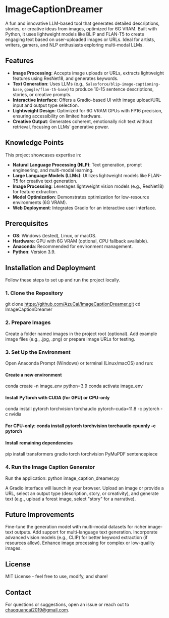 # ImageCaptionDreamer
A fun and innovative LLM-based tool that generates detailed descriptions, stories, or creative ideas from images, optimized for 6G VRAM. Built with Python, it uses lightweight models like BLIP and FLAN-T5 to create engaging text based on user-uploaded images or URLs. Ideal for artists, writers, gamers, and NLP enthusiasts exploring multi-modal LLMs.

## Features
- **Image Processing**: Accepts image uploads or URLs, extracts lightweight features using ResNet18, and generates keywords.
- **Text Generation**: Uses LLMs (e.g., `Salesforce/blip-image-captioning-base`, `google/flan-t5-base`) to produce 10-15 sentence descriptions, stories, or creative prompts.
- **Interactive Interface**: Offers a Gradio-based UI with image upload/URL input and output type selection.
- **Lightweight Design**: Optimized for 6G VRAM GPUs with FP16 precision, ensuring accessibility on limited hardware.
- **Creative Output**: Generates coherent, emotionally rich text without retrieval, focusing on LLMs’ generative power.

## Knowledge Points
This project showcases expertise in:
- **Natural Language Processing (NLP)**: Text generation, prompt engineering, and multi-modal learning.
- **Large Language Models (LLMs)**: Utilizes lightweight models like FLAN-T5 for creative text generation.
- **Image Processing**: Leverages lightweight vision models (e.g., ResNet18) for feature extraction.
- **Model Optimization**: Demonstrates optimization for low-resource environments (6G VRAM).
- **Web Deployment**: Integrates Gradio for an interactive user interface.

## Prerequisites
- **OS**: Windows (tested), Linux, or macOS.
- **Hardware**: GPU with 6G VRAM (optional, CPU fallback available).
- **Anaconda**: Recommended for environment management.
- **Python**: Version 3.9.

## Installation and Deployment
Follow these steps to set up and run the project locally.

### 1. Clone the Repository
git clone https://github.com/AzuCai/ImageCaptionDreamer.git
cd ImageCaptionDreamer

### 2. Prepare Images
Create a folder named images in the project root (optional).
Add example image files (e.g., .jpg, .png) or prepare image URLs for testing.

### 3. Set Up the Environment
Open Anaconda Prompt (Windows) or terminal (Linux/macOS) and run:
#### Create a new environment
conda create -n image_env python=3.9
conda activate image_env

#### Install PyTorch with CUDA (for GPU) or CPU-only
conda install pytorch torchvision torchaudio pytorch-cuda=11.8 -c pytorch -c nvidia
#### For CPU-only: conda install pytorch torchvision torchaudio cpuonly -c pytorch

#### Install remaining dependencies
pip install transformers gradio torch torchvision PyMuPDF sentencepiece

### 4. Run the Image Caption Generator
Run the application: 
python image_caption_dreamer.py

A Gradio interface will launch in your browser. Upload an image or provide a URL, select an output type (description, story, or creativity), and generate text (e.g., upload a forest image, select "story" for a narrative).


## Future Improvements
Fine-tune the generation model with multi-modal datasets for richer image-text outputs.
Add support for multi-language text generation.
Incorporate advanced vision models (e.g., CLIP) for better keyword extraction (if resources allow).
Enhance image processing for complex or low-quality images.

## License
MIT License - feel free to use, modify, and share!

## Contact
For questions or suggestions, open an issue or reach out to chaoquancai2019@gmail.com.
